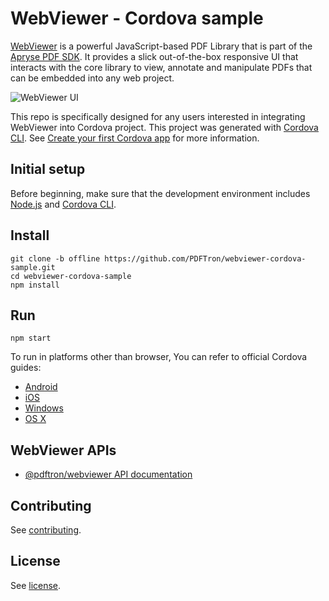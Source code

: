 # WebViewer - Cordova sample

[WebViewer](https://www.apryse.com/webviewer) is a powerful JavaScript-based PDF Library that is part of the [Apryse PDF SDK](https://apryse.com/products/core-sdk/pdf). It provides a slick out-of-the-box responsive UI that interacts with the core library to view, annotate and manipulate PDFs that can be embedded into any web project.

![WebViewer UI](https://www.pdftron.com/downloads/pl/webviewer-ui.png)

This repo is specifically designed for any users interested in integrating WebViewer into Cordova project. This project was generated with [Cordova CLI](https://cordova.apache.org/docs/en/latest/reference/cordova-cli/). See [Create your first Cordova app](https://cordova.apache.org/docs/en/latest/guide/cli/index.html) for more information.

## Initial setup

Before beginning, make sure that the development environment includes [Node.js](https://nodejs.org/en/) and [Cordova CLI](https://cordova.apache.org/docs/en/latest/reference/cordova-cli/).

## Install

```
git clone -b offline https://github.com/PDFTron/webviewer-cordova-sample.git
cd webviewer-cordova-sample
npm install
```

## Run

```
npm start
```

To run in platforms other than browser, You can refer to official Cordova guides:
- [Android](https://cordova.apache.org/docs/en/latest/guide/platforms/android/index.html)
- [iOS](https://cordova.apache.org/docs/en/latest/guide/platforms/ios/index.html)
- [Windows](https://cordova.apache.org/docs/en/latest/guide/platforms/windows/index.html)
- [OS X](https://cordova.apache.org/docs/en/latest/guide/platforms/osx/index.html)

## WebViewer APIs

* [@pdftron/webviewer API documentation](https://docs.apryse.com/api/web/global.html#WebViewer__anchor)

## Contributing

See [contributing](./CONTRIBUTING.md).

## License

See [license](./LICENSE).
